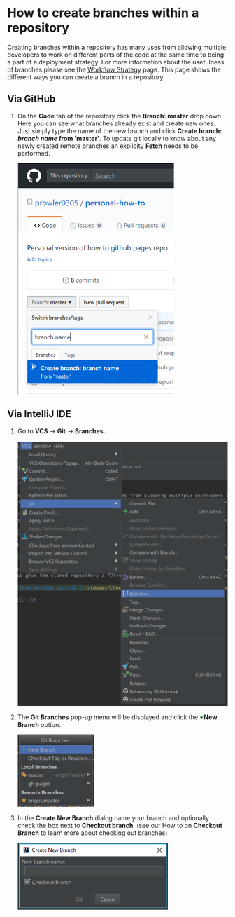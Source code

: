 # How to create branches within a repository

Creating branches within a repository has many uses from allowing multiple developers to work on different parts of the code at the same time to being a part of a deployment strategy. For more information about the usefulness of branches please see the [Workflow Strategy]() page. This page shows the different ways you can create a branch in a repository.

## Via GitHub
1. On the **Code** tab of the repository click the **Branch: master** drop down. Here you can see what branches already exist and create new ones. Just simply type the name of the new branch and click **Create branch: *branch name* from 'master'**. To update git locally to know about any newly created remote branches an explicity [**Fetch**](fetch_branches.md) needs to be performed.

    ![create branch in github](/images/create_branch_github.png)

## Via IntelliJ IDE

1. Go to **VCS** -> **Git** -> **Branches..**
    
    [![navigate to branches menu](/images/branch_menu.png)](/images/branch_menu.png)

1. The **Git Branches** pop-up menu will be displayed and click the <span style="color:green">**+**</span>**New Branch** option.

    ![git branches popup](/images/git_branches.png)
    
1. In the **Create New Branch** dialog name your branch and optionally check the box next to **Checkout branch**. (see our How to on **Checkout Branch** to learn more about checking out branches)

    ![create new branch dialog](/images/create_new_branch_dialog.png) 